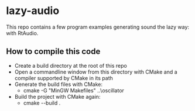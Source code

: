 # lazy-audio

This repo contains a few program examples generating sound the lazy way: with RtAudio.

## How to compile this code

* Create a build directory at the root of this repo
* Open a commandline window from this directory with CMake and a compiler supported by CMake in its path
* Generate the build files with CMake:
    * cmake -G "MinGW Makefiles" ..\oscillator
* Build the project with CMake again:
    * cmake --build .